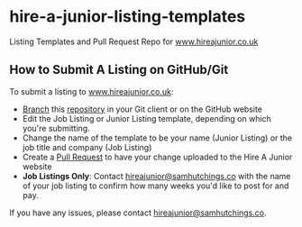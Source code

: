 # hire-a-junior-listing-templates
Listing Templates and Pull Request Repo for www.hireajunior.co.uk

## How to Submit A Listing on GitHub/Git
To submit a listing to www.hireajunior.co.uk:
- [Branch](https://docs.github.com/en/github/getting-started-with-github/github-glossary#branch) this [repository](https://docs.github.com/en/github/getting-started-with-github/github-glossary#repository) in your Git client or on the GitHub website 
- Edit the Job Listing or Junior Listing template, depending on which you're submitting.
- Change the name of the template to be your name (Junior Listing) or the job title and company (Job Listing)
- Create a [Pull Request]() to have your change uploaded to the Hire A Junior website
- **Job Listings Only**: Contact hireajunior@samhutchings.co with the name of your job listing to confirm how many weeks you'd like to post for and pay.

If you have any issues, please contact [hireajunior@samhutchings.co](mailtohireajunior@samhutchings.co).
